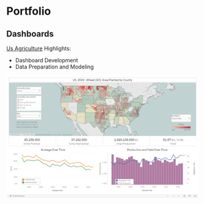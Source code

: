 # Portfolio

## Dashboards

[Us Agriculture](https://github.com/matthewklim/us-agriculture) Highlights:

* Dashboard Development
* Data Preparation and Modeling

[![Us Agriculture Image](images/tableau_public_us_agriculture_dashboard_preview.png)](us_agriculture.md)
